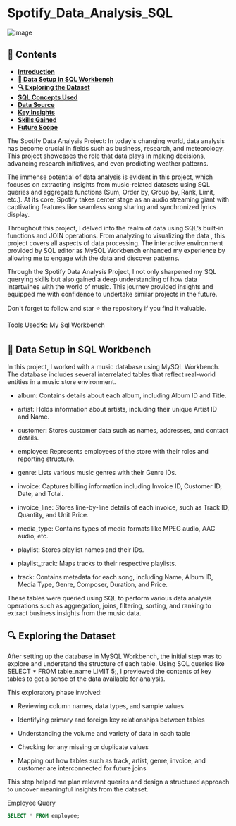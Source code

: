 # Spotify_Data_Analysis_SQL

![image](https://github.com/user-attachments/assets/4bf33359-ddd0-4723-89e0-8af9fcdb4879)

## 📑 Contents

- [**Introduction**](#introduction)
- [**💾 Data Setup in SQL Workbench**](#-data-setup-in-sql-workbench)
- [**🔍 Exploring the Dataset**](#-exploring-the-dataset)
- [**SQL Concepts Used**](#sql-concepts-used)
- [**Data Source**](#data-source)
- [**Key Insights**](#key-insights)
- [**Skills Gained**](#skills-gained)
- [**Future Scope**](#future-scope)

The Spotify Data Analysis Project: In today's changing world, data analysis has become crucial in fields such as business, research, and meteorology. This project showcases the role that data plays in making decisions, advancing research initiatives, and even predicting weather patterns.

The immense potential of data analysis is evident in this project, which focuses on extracting insights from music-related datasets using SQL queries and aggregate functions (Sum, Order by, Group by, Rank, Limit,  etc.). At its core, Spotify takes center stage as an audio streaming giant with captivating features like seamless song sharing and synchronized lyrics display.

Throughout this project, I delved into the realm of data using SQL’s built-in functions and JOIN operations. From analyzing to visualizing the data , this project covers all aspects of data processing. The interactive environment provided by SQL editor as MySQL Workbench enhanced my experience by allowing me to engage with the data and discover patterns.

Through the Spotify Data Analysis Project, I not only sharpened my SQL querying skills but also gained a deep understanding of how data intertwines with the world of music. This journey provided insights and equipped me with confidence to undertake similar projects in the future.

Don't forget to follow and star ⭐ the repository if you find it valuable.

Tools Used🛠️:
My Sql Workbench

## 💾 Data Setup in SQL Workbench

In this project, I worked with a music database using MySQL Workbench. The database includes several interrelated tables that reflect real-world entities in a music store environment.

- album: Contains details about each album, including Album ID and Title.

- artist: Holds information about artists, including their unique Artist ID and Name.

- customer: Stores customer data such as names, addresses, and contact details.

- employee: Represents employees of the store with their roles and reporting structure.

- genre: Lists various music genres with their Genre IDs.

- invoice: Captures billing information including Invoice ID, Customer ID, Date, and Total.

- invoice_line: Stores line-by-line details of each invoice, such as Track ID, Quantity, and Unit Price.

- media_type: Contains types of media formats like MPEG audio, AAC audio, etc.

- playlist: Stores playlist names and their IDs.

- playlist_track: Maps tracks to their respective playlists.

- track: Contains metadata for each song, including Name, Album ID, Media Type, Genre, Composer, Duration, and Price.

These tables were queried using SQL to perform various data analysis operations such as aggregation, joins, filtering, sorting, and ranking to extract business insights from the music data.

## 🔍 Exploring the Dataset

After setting up the database in MySQL Workbench, the initial step was to explore and understand the structure of each table. Using SQL queries like SELECT * FROM table_name LIMIT 5;, I previewed the contents of key tables to get a sense of the data available for analysis.

This exploratory phase involved:

- Reviewing column names, data types, and sample values

- Identifying primary and foreign key relationships between tables

- Understanding the volume and variety of data in each table

- Checking for any missing or duplicate values

- Mapping out how tables such as track, artist, genre, invoice, and customer are interconnected for future joins

This step helped me plan relevant queries and design a structured approach to uncover meaningful insights from the dataset.

Employee Query
```sql
SELECT * FROM employee;











